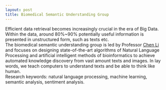 ```yaml
---
layout: post
title: Biomedical Semantic Understanding Group
---
```

Efficient data retrieval becomes increasingly crucial in the era of Big
Data. Within the data, around 80%~90% potentially useful information is
presented in unstructured form, such as texts etc. <br />
The biomedical semantic understanding group is led by Professor <a href="http://www.chenli.group/member/">Chen Li</a> and focuses on designing state-of-the-art
algorithms of Natural Language Processing and artificial intelligent
methods of bioinformatics to achieve automated knowledge discovery from
vast amount texts and images.
In lay words, we teach computers to understand texts and be able to
think like human. <br />
Research keywords: natural language processing, machine learning,
semantic analysis, sentiment analysis.